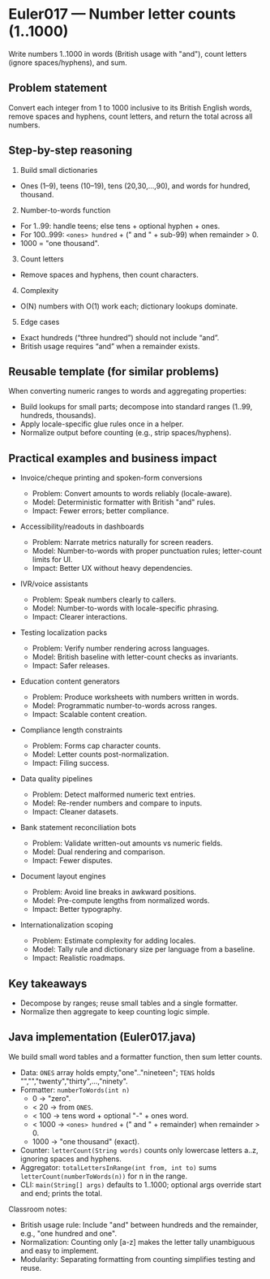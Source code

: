 # Euler017 — Number letter counts (1..1000)

Write numbers 1..1000 in words (British usage with "and"), count letters (ignore spaces/hyphens), and sum.

## Problem statement

Convert each integer from 1 to 1000 inclusive to its British English words, remove spaces and hyphens, count letters, and return the total across all numbers.

## Step-by-step reasoning

1) Build small dictionaries
- Ones (1–9), teens (10–19), tens (20,30,…,90), and words for hundred, thousand.

2) Number-to-words function
- For 1..99: handle teens; else tens + optional hyphen + ones.
- For 100..999: `<ones> hundred` + (" and " + sub-99) when remainder > 0.
- 1000 = "one thousand".

3) Count letters
- Remove spaces and hyphens, then count characters.

4) Complexity
- O(N) numbers with O(1) work each; dictionary lookups dominate.

5) Edge cases
- Exact hundreds (“three hundred”) should not include “and”.
- British usage requires “and” when a remainder exists.

## Reusable template (for similar problems)

When converting numeric ranges to words and aggregating properties:
- Build lookups for small parts; decompose into standard ranges (1..99, hundreds, thousands).
- Apply locale-specific glue rules once in a helper.
- Normalize output before counting (e.g., strip spaces/hyphens).

## Practical examples and business impact

- Invoice/cheque printing and spoken-form conversions
  - Problem: Convert amounts to words reliably (locale-aware).
  - Model: Deterministic formatter with British "and" rules.
  - Impact: Fewer errors; better compliance.

- Accessibility/readouts in dashboards
  - Problem: Narrate metrics naturally for screen readers.
  - Model: Number-to-words with proper punctuation rules; letter-count limits for UI.
  - Impact: Better UX without heavy dependencies.

- IVR/voice assistants
  - Problem: Speak numbers clearly to callers.
  - Model: Number-to-words with locale-specific phrasing.
  - Impact: Clearer interactions.

- Testing localization packs
  - Problem: Verify number rendering across languages.
  - Model: British baseline with letter-count checks as invariants.
  - Impact: Safer releases.

- Education content generators
  - Problem: Produce worksheets with numbers written in words.
  - Model: Programmatic number-to-words across ranges.
  - Impact: Scalable content creation.

- Compliance length constraints
  - Problem: Forms cap character counts.
  - Model: Letter counts post-normalization.
  - Impact: Filing success.

- Data quality pipelines
  - Problem: Detect malformed numeric text entries.
  - Model: Re-render numbers and compare to inputs.
  - Impact: Cleaner datasets.

- Bank statement reconciliation bots
  - Problem: Validate written-out amounts vs numeric fields.
  - Model: Dual rendering and comparison.
  - Impact: Fewer disputes.

- Document layout engines
  - Problem: Avoid line breaks in awkward positions.
  - Model: Pre-compute lengths from normalized words.
  - Impact: Better typography.

- Internationalization scoping
  - Problem: Estimate complexity for adding locales.
  - Model: Tally rule and dictionary size per language from a baseline.
  - Impact: Realistic roadmaps.

## Key takeaways

- Decompose by ranges; reuse small tables and a single formatter.
- Normalize then aggregate to keep counting logic simple.

## Java implementation (Euler017.java)

We build small word tables and a formatter function, then sum letter counts.

- Data: `ONES` array holds empty,"one".."nineteen"; `TENS` holds "","","twenty","thirty",...,"ninety".
- Formatter: `numberToWords(int n)`
  - 0 → "zero".
  - < 20 → from `ONES`.
  - < 100 → tens word + optional "-" + ones word.
  - < 1000 → `<ones> hundred` + (" and " + remainder) when remainder > 0.
  - 1000 → "one thousand" (exact).
- Counter: `letterCount(String words)` counts only lowercase letters a..z, ignoring spaces and hyphens.
- Aggregator: `totalLettersInRange(int from, int to)` sums `letterCount(numberToWords(n))` for n in the range.
- CLI: `main(String[] args)` defaults to 1..1000; optional args override start and end; prints the total.

Classroom notes:
- British usage rule: Include "and" between hundreds and the remainder, e.g., "one hundred and one".
- Normalization: Counting only [a-z] makes the letter tally unambiguous and easy to implement.
- Modularity: Separating formatting from counting simplifies testing and reuse.
